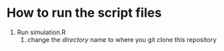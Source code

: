 # How to run the script files

1. Run simulation.R
	1. change the *directory* name to where you git clone this repository 
